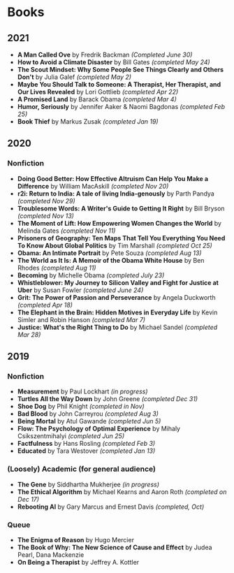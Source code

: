 # Books


## 2021

- **A Man Called Ove** by Fredrik Backman *(Completed June 30)*
- **How to Avoid a Climate Disaster** by Bill Gates *(completed May 24)* 
- **The Scout Mindset: Why Some People See Things Clearly and Others Don't** by Julia Galef *(completed May 2)* 
- **Maybe You Should Talk to Someone: A Therapist, Her Therapist, and Our Lives Revealed** by Lori Gottlieb *(completed Apr 22)*
- **A Promised Land** by Barack Obama *(completed Mar 4)*
- **Humor, Seriously** by Jennifer Aaker & Naomi Bagdonas *(completed Feb 25)*
- **Book Thief** by Markus Zusak *(completed Jan 19)*


## 2020
### Nonfiction
- **Doing Good Better: How Effective Altruism Can Help You Make a Difference** by William MacAskill *(completed Nov 20)* 
- **r2i: Return to India: A tale of living India-genously** by Parth Pandya *(completed Nov 29)*
- **Troublesome Words: A Writer's Guide to Getting It Right** by Bill Bryson *(completed Nov 13)*
- **The Moment of Lift: How Empowering Women Changes the World** by Melinda Gates *(completed Nov 11)*
- **Prisoners of Geography: Ten Maps That Tell You Everything You Need To Know About Global Politics** by Tim Marshall *(completed Oct 25)*
- **Obama: An Intimate Portrait** by Pete Souza *(completed Aug 13)* 
- **The World as It Is: A Memoir of the Obama White House** by Ben Rhodes *(completed Aug 11)* 
- **Becoming** by Michelle Obama *(completed July 23)* 
- **Whistleblower: My Journey to Silicon Valley and Fight for Justice at Uber** by Susan Fowler *(completed June 24)*
- **Grit: The Power of Passion and Perseverance** by Angela Duckworth *(completed Apr 18)*
- **The Elephant in the Brain: Hidden Motives in Everyday Life** by Kevin Simler and Robin Hanson  *(completed Mar 7)*
- **Justice: What's the Right Thing to Do** by Michael Sandel *(completed Mar 28)*



## 2019

### Nonfiction
- **Measurement** by Paul Lockhart *(in progress)* 
- **Turtles All the Way Down** by John Greene *(completed Dec 31)* 
- **Shoe Dog** by Phil Knight *(completed in Nov)*
- **Bad Blood** by John Carreyrou *(completed Aug 3)*
- **Being Mortal** by Atul Gawande *(completed Jun 5)*
- **Flow: The Psychology of Optimal Experience** by Mihaly Csikszentmihalyi *(completed Jun 25)*
- **Factfulness** by Hans Rosling *(completed Feb 3)*
- **Educated** by Tara Westover *(completed Jan 13)*

### (Loosely) Academic (for general audience)
- **The Gene** by Siddhartha Mukherjee *(in progress)*
- **The Ethical Algorithm** by Michael Kearns and Aaron Roth *(completed on Dec 17)*
- **Rebooting AI** by Gary Marcus and Ernest Davis *(completed, Oct)*

### Queue
- **The Enigma of Reason** by Hugo Mercier  
- **The Book of Why: The New Science of Cause and Effect** by Judea Pearl, Dana Mackenzie
- **On Being a Therapist** by Jeffrey A. Kottler
